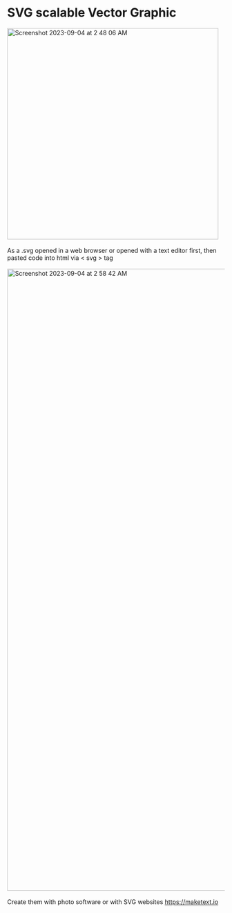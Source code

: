 # SVG scalable Vector Graphic
<img width="489" alt="Screenshot 2023-09-04 at 2 48 06 AM" src="https://github.com/sudo-self/SVG/assets/119916323/a7d996b2-bb42-4f0a-9ad1-3e90f628f68f"><br><br>
As a .svg opened in a web browser or opened with a text editor first, then pasted code into html via < svg > tag<br><br>
<img width="1440" alt="Screenshot 2023-09-04 at 2 58 42 AM" src="https://github.com/sudo-self/SVG/assets/119916323/f81c8df2-d3de-4732-a67d-1cd252b07961"><br><br>
Create them with photo software or with SVG websites  [](https://maketext.io)https://maketext.io
